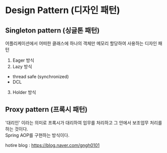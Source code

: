 # Design Pattern (디자인 패턴)

## Singleton pattern (싱글톤 패턴)
어플리케이션에서 어떠한 클래스에 하나의 객체만 메모리 할당하여 사용하는 디자인 패턴

1. Eager 방식
2. Lazy 방식 
- thread safe (synchronized)
- DCL
3. Holder 방식

## Proxy pattern (프록시 패턴)
'대리인' 이라는 의미로 프록시가 대리하여 업무를 처리하고 그 안에서 보조업무 처리를 하는 것이다. </br>
Spring AOP를 구현하는 방식이다. </br>


hotire blog : https://blog.naver.com/gngh0101
